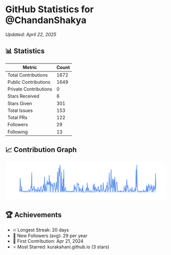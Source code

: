 # GitHub Statistics for @ChandanShakya
*Updated: April 22, 2025*

## 📊 Statistics
| Metric | Count |
|--------|--------|
| Total Contributions | 1672 |
| Public Contributions | 1649 |
| Private Contributions | 0 |
| Stars Received | 6 |
| Stars Given | 301 |
| Total Issues | 153 |
| Total PRs | 122 |
| Followers | 29 |
| Following | 13 |

## 📈 Contribution Graph

![Contribution Graph](./contribution_graph.png)

## 🏆 Achievements

- 🔥 Longest Streak: 20 days
- 👥 New Followers (avg): 29 per year
- 📅 First Contribution: Apr 21, 2024
- ⭐ Most Starred: kurakahani.github.io (3 stars)
